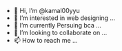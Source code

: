 - 👋 Hi, I’m @kamal00yyu
- 👀 I’m interested in web designing ...
- 🌱 I’m currently Persuing bca ...
- 💞️ I’m looking to collaborate on ...
- 📫 How to reach me ...

<!---
kamal00yyu/kamal00yyu is a ✨ special ✨ repository because its `README.md` (this file) appears on your GitHub profile.
You can click the Preview link to take a look at your changes.
--->
